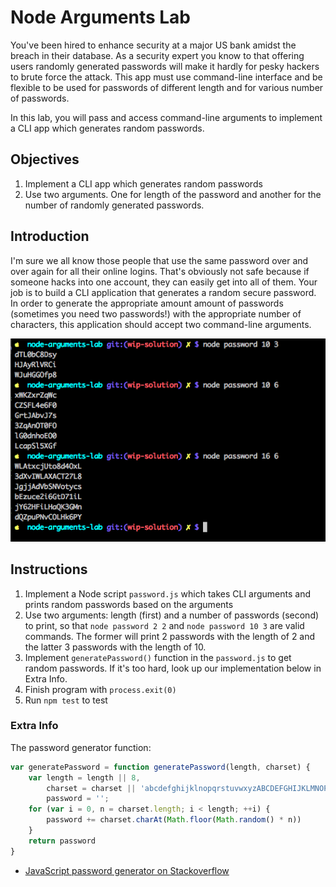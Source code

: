 # Node Arguments Lab

You've been hired to enhance security at a major US bank amidst the breach in their database. As a security expert you know to that offering users randomly generated passwords will make it hardly for pesky hackers to brute force the attack. This app must use command-line interface and be flexible to be used for passwords of different length and for various number of passwords.

In this lab, you will pass and access command-line arguments to implement a CLI app which generates random passwords.

## Objectives

1. Implement a CLI app which generates random passwords
1. Use two arguments. One for length of the password and another for the number of randomly generated passwords.

## Introduction

I'm sure we all know those people that use the same password over and over again for all their online logins. That's obviously not safe because if someone hacks into one account, they can easily get into all of them. Your job is to build a CLI application that generates a random secure password. In order to generate the appropriate amount amount of passwords (sometimes you need two passwords!) with the appropriate number of characters, this application should accept two command-line arguments.

![](password.png)

## Instructions

1. Implement a Node script `password.js` which takes CLI arguments and prints random passwords based on the arguments
1. Use two arguments: length (first) and a number of passwords (second) to print, so that `node password 2 2` and `node password 10 3` are valid commands. The former will print 2 passwords with the length of 2 and the latter 3 passwords with the length of 10.
1. Implement `generatePassword()` function in the `password.js` to get random passwords. If it's too hard, look up our implementation below in Extra Info.
1. Finish program with `process.exit(0)`
1. Run `npm test` to test


### Extra Info

The password generator function:

```js
var generatePassword = function generatePassword(length, charset) {
    var length = length || 8,
        charset = charset || 'abcdefghijklnopqrstuvwxyzABCDEFGHIJKLMNOPQRSTUVWXYZ0123456789',
        password = '';
    for (var i = 0, n = charset.length; i < length; ++i) {
        password += charset.charAt(Math.floor(Math.random() * n))
    }
    return password
}
```

* [JavaScript password generator on Stackoverflow](http://stackoverflow.com/questions/1497481/javascript-password-generator)
